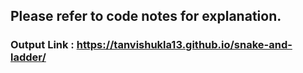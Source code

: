 


## Please refer to code notes for explanation.

### Output Link : https://tanvishukla13.github.io/snake-and-ladder/
